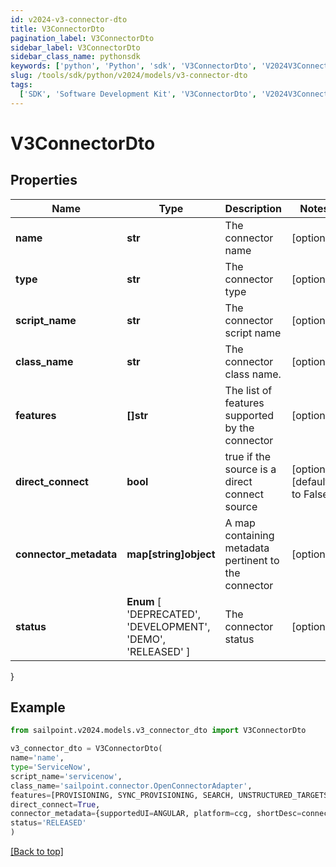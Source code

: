 ```yaml
---
id: v2024-v3-connector-dto
title: V3ConnectorDto
pagination_label: V3ConnectorDto
sidebar_label: V3ConnectorDto
sidebar_class_name: pythonsdk
keywords: ['python', 'Python', 'sdk', 'V3ConnectorDto', 'V2024V3ConnectorDto']
slug: /tools/sdk/python/v2024/models/v3-connector-dto
tags:
  ['SDK', 'Software Development Kit', 'V3ConnectorDto', 'V2024V3ConnectorDto']
---
```


# V3ConnectorDto

## Properties

| Name | Type | Description | Notes |
| --- | --- | --- | --- |
| **name** | **str** | The connector name | [optional] |
| **type** | **str** | The connector type | [optional] |
| **script_name** | **str** | The connector script name | [optional] |
| **class_name** | **str** | The connector class name. | [optional] |
| **features** | **[]str** | The list of features supported by the connector | [optional] |
| **direct_connect** | **bool** | true if the source is a direct connect source | [optional] [default to False] |
| **connector_metadata** | **map[string]object** | A map containing metadata pertinent to the connector | [optional] |
| **status** | **Enum** [ 'DEPRECATED', 'DEVELOPMENT', 'DEMO', 'RELEASED' ] | The connector status | [optional] |

}

## Example

```python
from sailpoint.v2024.models.v3_connector_dto import V3ConnectorDto

v3_connector_dto = V3ConnectorDto(
name='name',
type='ServiceNow',
script_name='servicenow',
class_name='sailpoint.connector.OpenConnectorAdapter',
features=[PROVISIONING, SYNC_PROVISIONING, SEARCH, UNSTRUCTURED_TARGETS],
direct_connect=True,
connector_metadata={supportedUI=ANGULAR, platform=ccg, shortDesc=connector description},
status='RELEASED'
)

```

[[Back to top]](#)
